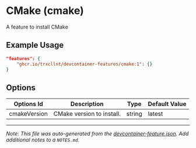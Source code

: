 
# CMake (cmake)

A feature to install CMake

## Example Usage

```json
"features": {
    "ghcr.io/trxcllnt/devcontainer-features/cmake:1": {}
}
```

## Options

| Options Id | Description | Type | Default Value |
|-----|-----|-----|-----|
| cmakeVersion | CMake version to install. | string | latest |



---

_Note: This file was auto-generated from the [devcontainer-feature.json](https://github.com/trxcllnt/devcontainer-features/blob/main/src/cmake/devcontainer-feature.json).  Add additional notes to a `NOTES.md`._

